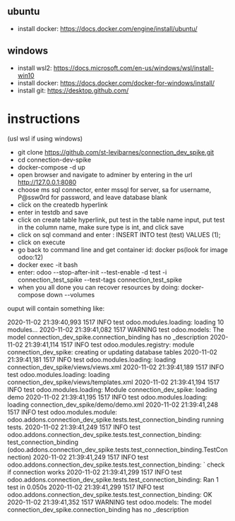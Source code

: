 ## ubuntu

* install docker: https://docs.docker.com/engine/install/ubuntu/

## windows

* install wsl2: https://docs.microsoft.com/en-us/windows/wsl/install-win10
* install docker: https://docs.docker.com/docker-for-windows/install/
* install git: https://desktop.github.com/

# instructions

(usl wsl if using windows)
* git clone https://github.com/st-levibarnes/connection_dev_spike.git
* cd connection-dev-spike
* docker-compose -d up
* open browser and navigate to adminer by entering in the url http://127.0.0.1:8080
* choose ms sql connector, enter mssql for server, sa for username, P@ssw0rd for password, and leave database blank
* click on the createdb hyperlink
* enter in testdb and save
* click on create table hyperlink, put test in the table name input, put test in the column name, make sure type is int, and click save
* click on sql command and enter : INSERT INTO test (test) VALUES (1);
* click on execute
* go back to command line and get container id: docker ps(look for image odoo:12)
* docker exec -it <container id> bash
* enter: odoo --stop-after-init --test-enable -d test -i connection_test_spike --test-tags connection_test_spike
* when you all done you can recover resources by doing: docker-compose down --volumes

ouput will contain something like:

2020-11-02 21:39:40,993 1517 INFO test odoo.modules.loading: loading 10 modules... 
2020-11-02 21:39:41,082 1517 WARNING test odoo.models: The model connection_dev_spike.connection_binding has no _description 
2020-11-02 21:39:41,114 1517 INFO test odoo.modules.registry: module connection_dev_spike: creating or updating database tables 
2020-11-02 21:39:41,181 1517 INFO test odoo.modules.loading: loading connection_dev_spike/views/views.xml 
2020-11-02 21:39:41,189 1517 INFO test odoo.modules.loading: loading connection_dev_spike/views/templates.xml 
2020-11-02 21:39:41,194 1517 INFO test odoo.modules.loading: Module connection_dev_spike: loading demo 
2020-11-02 21:39:41,195 1517 INFO test odoo.modules.loading: loading connection_dev_spike/demo/demo.xml 
2020-11-02 21:39:41,248 1517 INFO test odoo.modules.module: odoo.addons.connection_dev_spike.tests.test_connection_binding running tests. 
2020-11-02 21:39:41,249 1517 INFO test odoo.addons.connection_dev_spike.tests.test_connection_binding: test_connection_binding (odoo.addons.connection_dev_spike.tests.test_connection_binding.TestConnection) 
2020-11-02 21:39:41,249 1517 INFO test odoo.addons.connection_dev_spike.tests.test_connection_binding: ` check if connection works 
2020-11-02 21:39:41,299 1517 INFO test odoo.addons.connection_dev_spike.tests.test_connection_binding: Ran 1 test in 0.050s 
2020-11-02 21:39:41,299 1517 INFO test odoo.addons.connection_dev_spike.tests.test_connection_binding: OK 
2020-11-02 21:39:41,352 1517 WARNING test odoo.models: The model connection_dev_spike.connection_binding has no _description
